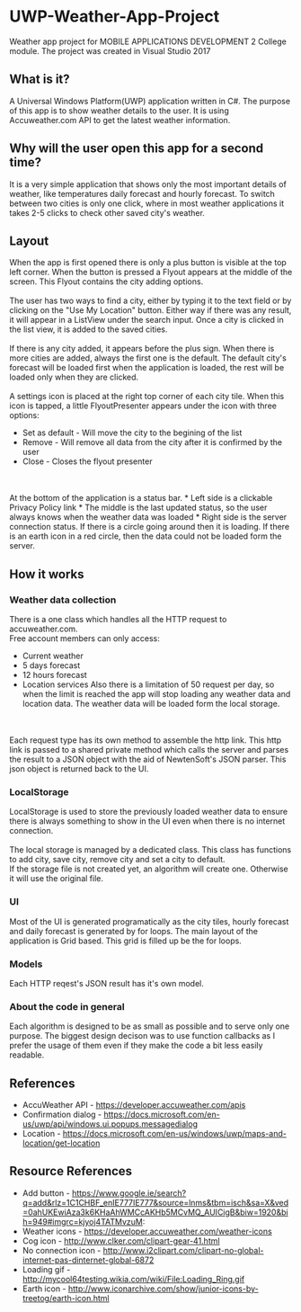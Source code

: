 # UWP-Weather-App-Project
Weather app project for MOBILE APPLICATIONS DEVELOPMENT 2 College module. The project was created in Visual Studio 2017
## What is it?
A Universal Windows Platform(UWP) application written in C#. The purpose of this app is to show weather details to the user. It is using Accuweather.com API to get the latest weather information.
## Why will the user open this app for a second time?
It is a very simple application that shows only the most important details of weather, like temperatures daily forecast and hourly forecast. To switch between two cities is only one click, where in most weather applications it takes 2-5 clicks to check other saved city's weather.

## Layout
When the app is first opened there is only a plus button is visible at the top left corner. When the button is pressed a Flyout appears at the middle of the screen. This Flyout contains the city adding options.
<br />
<br />
The user has two ways to find a city, either by typing it to the text field or by clicking on the "Use My Location" button. Either way if there was any result, it will appear in a ListView under the search input. Once a city is clicked in the list view, it is added to the saved cities.
<br />
<br />
If there is any city added, it appears before the plus sign. When there is more cities are added, always the first one is the default. The default city's forecast will be loaded first when the application is loaded, the rest will be loaded only when they are clicked.
<br />
<br />
A settings icon is placed at the right top corner of each city tile. When this icon is tapped, a little FlyoutPresenter appears under the icon with three options:
* Set as default - Will move the city to the begining of the list
* Remove - Will remove all data from the city after it is confirmed by the user
* Close - Closes the flyout presenter
<br />
<br />
At the bottom of the application is a status bar.
* Left side is a clickable Privacy Policy link
* The middle is the last updated status, so the user always knows when the weather data was loaded
* Right side is the server connection status. If there is a circle going around then it is loading. If there is an earth icon in a red circle, then the data could not be loaded form the server.

## How it works
### Weather data collection
There is a one class which handles all the HTTP request to accuweather.com.
<br />
Free account members can only access:
 * Current weather
 * 5 days forecast
 * 12 hours forecast 
 * Location services
Also there is a limitation of 50 request per day, so when the limit is reached the app will stop loading any weather data and location data. The weather data will be loaded form the local storage. 
<br />
<br />
Each request type has its own method to assemble the http link. This http link is passed to a shared private method which calls the server and parses the result to a JSON object with the aid of NewtenSoft's JSON parser. This json object is returned back to the UI.

### LocalStorage
LocalStorage is used to store the previously loaded weather data to ensure there is always something to show in the UI even when there is no internet connection.
<br />
<br />
The local storage is managed by a dedicated class. This class has functions to add city, save city, remove city and set a city to default.
<br />
If the storage file is not created yet, an algorithm will create one. Otherwise it will use the original file.

### UI
Most of the UI is generated programatically as the city tiles, hourly forecast and daily forecast is generated by for loops. The main layout of the application is Grid based. This grid is filled up be the for loops.

### Models
Each HTTP reqest's JSON result has it's own model.  

### About the code in general
Each algorithm is designed to be as small as possible and to serve only one purpose. The biggest design decison was to use function callbacks as I prefer the usage of them even if they make the code a bit less easily readable.

## References
* AccuWeather API - https://developer.accuweather.com/apis
* Confirmation dialog - https://docs.microsoft.com/en-us/uwp/api/windows.ui.popups.messagedialog
* Location - https://docs.microsoft.com/en-us/windows/uwp/maps-and-location/get-location

## Resource References
* Add button - https://www.google.ie/search?q=add&rlz=1C1CHBF_enIE777IE777&source=lnms&tbm=isch&sa=X&ved=0ahUKEwiAza3k6KHaAhWMCcAKHb5MCvMQ_AUICigB&biw=1920&bih=949#imgrc=kjyoj4TATMvzuM:
* Weather icons - https://developer.accuweather.com/weather-icons
* Cog icon - http://www.clker.com/clipart-gear-41.html
* No connection icon - http://www.i2clipart.com/clipart-no-global-internet-pas-dinternet-global-6872
* Loading gif - http://mycool64testing.wikia.com/wiki/File:Loading_Ring.gif
* Earth icon - http://www.iconarchive.com/show/junior-icons-by-treetog/earth-icon.html
